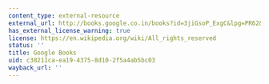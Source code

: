 ```yaml
---
content_type: external-resource
external_url: http://books.google.co.in/books?id=3jiGsoP_ExgC&lpg=PR62&ots=4EVe7SnPVi&pg=PR62#v=onepage&q&f=false
has_external_license_warning: true
license: https://en.wikipedia.org/wiki/All_rights_reserved
status: ''
title: Google Books
uid: c38211ca-ea19-4375-8d10-2f5a4ab5bc03
wayback_url: ''
---
```

